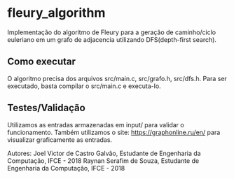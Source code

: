 # fleury_algorithm
Implementação do algoritmo de Fleury para a geração de caminho/ciclo euleriano em um grafo de adjacencia utilizando DFS(depth-first search).
## Como executar
O algoritmo precisa dos arquivos src/main.c, src/grafo.h, src/dfs.h.
Para ser executado, basta compilar o src/main.c e executa-lo.
## Testes/Validação
Utilizamos as entradas armazenadas em input/ para validar o funcionamento.
Também utilizamos o site: https://graphonline.ru/en/ para visualizar graficamente as entradas.

Autores:
  Joel Victor de Castro Galvão, Estudante de Engenharia da Computação, IFCE - 2018
  Raynan Serafim de Souza, Estudante de Engenharia da Computação, IFCE - 2018
